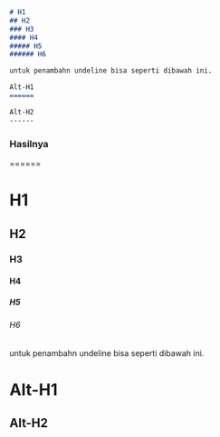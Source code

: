 ```markdown
# H1
## H2
### H3
#### H4
##### H5
###### H6

untuk penambahn undeline bisa seperti dibawah ini.

Alt-H1
======

Alt-H2
------
```

### Hasilnya
======
# H1
## H2
### H3
#### H4
##### H5
###### H6

untuk penambahn undeline bisa seperti dibawah ini.

Alt-H1
======

Alt-H2
------